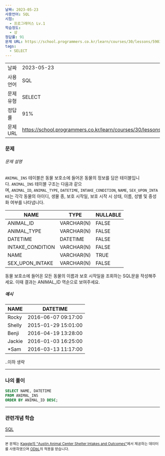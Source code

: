 ```yaml
---
날짜: 2023-05-23
사용언어: SQL
시험:
  - 프로그래머스 Lv.1
학습정도:
  - 상
정답률: 91
문제 URL: https://school.programmers.co.kr/learn/courses/30/lessons/59035
tags:
  - SELECT
---
```

|           |                                                                 |
| --------- | --------------------------------------------------------------- |
| 날짜      | 2023-05-23                                                      |
| 사용 언어 | SQL                                                             |
| 문제 유형 | SELECT                                                          |
| 정답률    | 91%                                                             |
| 문제 URL  | https://school.programmers.co.kr/learn/courses/30/lessons/59035 |

### 문제
###### 문제 설명

`ANIMAL_INS` 테이블은 동물 보호소에 들어온 동물의 정보를 담은 테이블입니다. `ANIMAL_INS` 테이블 구조는 다음과 같으며, `ANIMAL_ID`, `ANIMAL_TYPE`, `DATETIME`, `INTAKE_CONDITION`, `NAME`, `SEX_UPON_INTAKE`는 각각 동물의 아이디, 생물 종, 보호 시작일, 보호 시작 시 상태, 이름, 성별 및 중성화 여부를 나타냅니다.

|NAME|TYPE|NULLABLE|
|---|---|---|
|ANIMAL_ID|VARCHAR(N)|FALSE|
|ANIMAL_TYPE|VARCHAR(N)|FALSE|
|DATETIME|DATETIME|FALSE|
|INTAKE_CONDITION|VARCHAR(N)|FALSE|
|NAME|VARCHAR(N)|TRUE|
|SEX_UPON_INTAKE|VARCHAR(N)|FALSE|

동물 보호소에 들어온 모든 동물의 이름과 보호 시작일을 조회하는 SQL문을 작성해주세요. 이때 결과는 ANIMAL_ID 역순으로 보여주세요.

##### 예시

|NAME|DATETIME|
|---|---|
|Rocky|2016-06-07 09:17:00|
|Shelly|2015-01-29 15:01:00|
|Benji|2016-04-19 13:28:00|
|Jackie|2016-01-03 16:25:00|
|*Sam|2016-03-13 11:17:00|

..이하 생략

---

### 나의 풀이

```SQL
SELECT NAME, DATETIME
FROM ANIMAL_INS
ORDER BY ANIMAL_ID DESC;
```

---
### 관련개념 학습

[SQL](Summary/DB/SQL.md)

---
<small>본 문제는 [Kaggle의 "Austin Animal Center Shelter Intakes and Outcomes"](https://www.kaggle.com/aaronschlegel/austin-animal-center-shelter-intakes-and-outcomes)에서 제공하는 데이터를 사용하였으며 [ODbL](https://opendatacommons.org/licenses/odbl/1.0/)의 적용을 받습니다.</small>